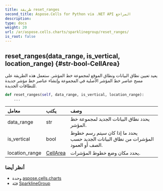 ```yaml
---
title: طريقة reset_ranges
second_title: Aspose.Cells for Python via .NET API المراجع
description:
type: docs
weight: 20
url: /ar/aspose.cells.charts/sparklinegroup/reset_ranges/
is_root: false
---
```

##  reset_ranges(data_range, is_vertical, location_range) {#str-bool-CellArea}
 يعيد تعيين نطاق البيانات ونطاق الموقع لمجموعة خط المؤشر.
ستعمل هذه الطريقة على مسح عناصر خط المؤشر الأصلية في المجموعة وإنشاء عناصر خط مؤشر جديدة للنطاقات الجديدة.



```python
def reset_ranges(self, data_range, is_vertical, location_range):
    ...
```


| معامل| يكتب| وصف|
| :- | :- | :- |
| data_range | str | يحدد نطاق البيانات الجديد لمجموعة خط المؤشر.|
| is_vertical | bool | يحدد ما إذا كان سيتم رسم خطوط المؤشرات من نطاق البيانات الجديد حسب الصف أو العمود.|
| location_range | [CellArea](/cells/python-net/ar/aspose.cells/cellarea) | يحدد مكان وضع خطوط المؤشرات.|



###  أنظر أيضا
* وحدة [aspose.cells.charts](../../)
* فئة [SparklineGroup](/cells/python-net/ar/aspose.cells.charts/sparklinegroup)
